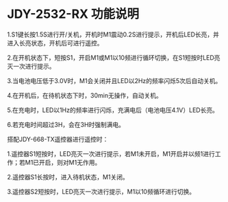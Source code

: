 # JDY-2532-RX 功能说明

1.S1键长按1.5S进行开/关机，开机时M1震动0.2S进行提示，开机后LED长亮，并进入长亮状态，开机后可进行遥控。

2.在开机状态下，短按S1，开启M1或M1以10频进行循环切换，在S1短按时LED亮灭一次进行提示。

3.当电池电压低于3.0V时，M1会关闭并且LED以2Hz的频率闪烁5次后自动关机。

4.在开机后，在待机状态下时，30min无操作，自动关机。

5.在充电时，LED以1Hz的频率进行闪烁，充满电后（电池电压4.1V）LED长亮。

6.若充电时间超过3H，会在3H时强制满电。


搭配JDY-668-TX遥控器进行遥控时：

1.遥控器S1短按时，LED亮灭一次进行提示，若M1未开启，M1开启并以频1进行工作；若M1已开启，则对M1无作用。

2.遥控器S1长按时，进入待机状态，M1关闭。

3.遥控器S2短按时，LED亮灭一次进行提示，M1以10频循环进行切换。
